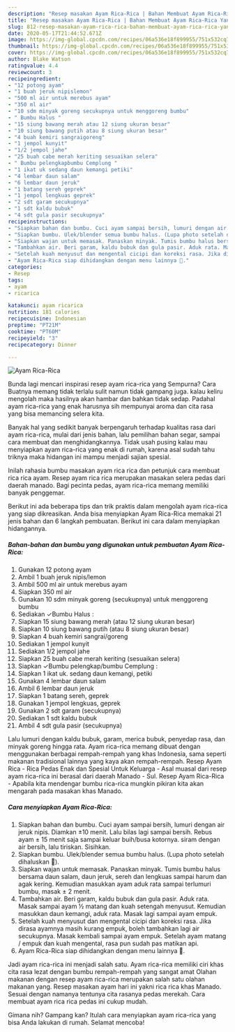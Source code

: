 ```yaml
---
description: "Resep masakan Ayam Rica-Rica | Bahan Membuat Ayam Rica-Rica Yang Mudah Dan Praktis"
title: "Resep masakan Ayam Rica-Rica | Bahan Membuat Ayam Rica-Rica Yang Mudah Dan Praktis"
slug: 812-resep-masakan-ayam-rica-rica-bahan-membuat-ayam-rica-rica-yang-mudah-dan-praktis
date: 2020-05-17T21:44:52.671Z
image: https://img-global.cpcdn.com/recipes/06a536e18f899955/751x532cq70/ayam-rica-rica-foto-resep-utama.jpg
thumbnail: https://img-global.cpcdn.com/recipes/06a536e18f899955/751x532cq70/ayam-rica-rica-foto-resep-utama.jpg
cover: https://img-global.cpcdn.com/recipes/06a536e18f899955/751x532cq70/ayam-rica-rica-foto-resep-utama.jpg
author: Blake Watson
ratingvalue: 4.4
reviewcount: 3
recipeingredient:
- "12 potong ayam"
- "1 buah jeruk nipislemon"
- "500 ml air untuk merebus ayam"
- "350 ml air"
- "10 sdm minyak goreng secukupnya untuk menggoreng bumbu"
- " Bumbu Halus "
- "15 siung bawang merah atau 12 siung ukuran besar"
- "10 siung bawang putih atau 8 siung ukuran besar"
- "4 buah kemiri sangraigoreng"
- "1 jempol kunyit"
- "1/2 jempol jahe"
- "25 buah cabe merah keriting sesuaikan selera"
- " Bumbu pelengkapbumbu Cemplung "
- "1 ikat uk sedang daun kemangi petiki"
- "4 lembar daun salam"
- "6 lembar daun jeruk"
- "1 batang sereh geprek"
- "1 jempol lengkuas geprek"
- "2 sdt garam secukupnya"
- "1 sdt kaldu bubuk"
- "4 sdt gula pasir secukupnya"
recipeinstructions:
- "Siapkan bahan dan bumbu. Cuci ayam sampai bersih, lumuri dengan air jeruk nipis. Diamkan ±10 menit. Lalu bilas lagi sampai bersih. Rebus ayam ± 15 menit saja sampai keluar buih/busa kotornya. siram dengan air bersih, lalu tiriskan. Sisihkan."
- "Siapkan bumbu. Ulek/blender semua bumbu halus. (Lupa photo setelah dihaluskan 🙏)."
- "Siapkan wajan untuk memasak. Panaskan minyak. Tumis bumbu halus bersama daun salam, daun jeruk, sereh dan lengkuas sampai harum dan agak kering. Kemudian masukkan ayam aduk rata sampai terlumuri bumbu, masak ± 2 menit."
- "Tambahkan air. Beri garam, kaldu bubuk dan gula pasir. Aduk rata. Masak sampai ayam ½ matang dan kuah setengah menyusut. Kemudian masukkan daun kemangi, aduk rata. Masak lagi sampai ayam empuk."
- "Setelah kuah menyusut dan mengental cicipi dan koreksi rasa. Jika dirasa ayamnya masih kurang empuk, boleh tambahkan lagi air secukupnya. Masak kembali sampai ayam empuk. Setelah ayam matang / empuk dan kuah mengental, rasa pun sudah pas matikan api."
- "Ayam Rica-Rica siap dihidangkan dengan menu lainnya 🤩."
categories:
- Resep
tags:
- ayam
- ricarica

katakunci: ayam ricarica 
nutrition: 181 calories
recipecuisine: Indonesian
preptime: "PT21M"
cooktime: "PT60M"
recipeyield: "3"
recipecategory: Dinner

---
```



![Ayam Rica-Rica](https://img-global.cpcdn.com/recipes/06a536e18f899955/751x532cq70/ayam-rica-rica-foto-resep-utama.jpg)

Bunda lagi mencari inspirasi resep ayam rica-rica yang Sempurna? Cara Buatnya memang tidak terlalu sulit namun tidak gampang juga. kalau keliru mengolah maka hasilnya akan hambar dan bahkan tidak sedap. Padahal ayam rica-rica yang enak harusnya sih mempunyai aroma dan cita rasa yang bisa memancing selera kita.

Banyak hal yang sedikit banyak berpengaruh terhadap kualitas rasa dari ayam rica-rica, mulai dari jenis bahan, lalu pemilihan bahan segar, sampai cara membuat dan menghidangkannya. Tidak usah pusing kalau mau menyiapkan ayam rica-rica yang enak di rumah, karena asal sudah tahu triknya maka hidangan ini mampu menjadi sajian spesial.

Inilah rahasia bumbu masakan ayam rica rica dan petunjuk cara membuat rica rica ayam. Resep ayam rica rica merupakan masakan selera pedas dari daerah manado. Bagi pecinta pedas, ayam rica-rica memang memiliki banyak penggemar.


Berikut ini ada beberapa tips dan trik praktis dalam mengolah ayam rica-rica yang siap dikreasikan. Anda bisa menyiapkan Ayam Rica-Rica memakai 21 jenis bahan dan 6 langkah pembuatan. Berikut ini cara dalam menyiapkan hidangannya.

<!--inarticleads1-->

##### Bahan-bahan dan bumbu yang digunakan untuk pembuatan Ayam Rica-Rica:

1. Gunakan 12 potong ayam
1. Ambil 1 buah jeruk nipis/lemon
1. Ambil 500 ml air untuk merebus ayam
1. Siapkan 350 ml air
1. Gunakan 10 sdm minyak goreng (secukupnya) untuk menggoreng bumbu
1. Sediakan  ✓Bumbu Halus :
1. Siapkan 15 siung bawang merah (atau 12 siung ukuran besar)
1. Siapkan 10 siung bawang putih (atau 8 siung ukuran besar)
1. Siapkan 4 buah kemiri sangrai/goreng
1. Sediakan 1 jempol kunyit
1. Sediakan 1/2 jempol jahe
1. Siapkan 25 buah cabe merah keriting (sesuaikan selera)
1. Siapkan  ✓Bumbu pelengkap/bumbu Cemplung :
1. Siapkan 1 ikat uk. sedang daun kemangi, petiki
1. Gunakan 4 lembar daun salam
1. Ambil 6 lembar daun jeruk
1. Siapkan 1 batang sereh, geprek
1. Gunakan 1 jempol lengkuas, geprek
1. Gunakan 2 sdt garam (secukupnya)
1. Sediakan 1 sdt kaldu bubuk
1. Ambil 4 sdt gula pasir (secukupnya)


Lalu lumuri dengan kaldu bubuk, garam, merica bubuk, penyedap rasa, dan minyak goreng hingga rata. Ayam rica-rica memang dibuat dengan menggunakan berbagai rempah-rempah yang khas Indonesia, sama seperti makanan tradisional lainnya yang kaya akan rempah-rempah. Resep Ayam Rica - Rica Pedas Enak dan Spesial Untuk Keluarga - Asal muasal dari resep ayam rica-rica ini berasal dari daerah Manado - Sul. Resep Ayam Rica-Rica - Apabila kita mendengar bumbu rica-rica mungkin pikiran kita akan mengarah pada masakan khas Manado. 

<!--inarticleads2-->

##### Cara menyiapkan Ayam Rica-Rica:

1. Siapkan bahan dan bumbu. Cuci ayam sampai bersih, lumuri dengan air jeruk nipis. Diamkan ±10 menit. Lalu bilas lagi sampai bersih. Rebus ayam ± 15 menit saja sampai keluar buih/busa kotornya. siram dengan air bersih, lalu tiriskan. Sisihkan.
1. Siapkan bumbu. Ulek/blender semua bumbu halus. (Lupa photo setelah dihaluskan 🙏).
1. Siapkan wajan untuk memasak. Panaskan minyak. Tumis bumbu halus bersama daun salam, daun jeruk, sereh dan lengkuas sampai harum dan agak kering. Kemudian masukkan ayam aduk rata sampai terlumuri bumbu, masak ± 2 menit.
1. Tambahkan air. Beri garam, kaldu bubuk dan gula pasir. Aduk rata. Masak sampai ayam ½ matang dan kuah setengah menyusut. Kemudian masukkan daun kemangi, aduk rata. Masak lagi sampai ayam empuk.
1. Setelah kuah menyusut dan mengental cicipi dan koreksi rasa. Jika dirasa ayamnya masih kurang empuk, boleh tambahkan lagi air secukupnya. Masak kembali sampai ayam empuk. Setelah ayam matang / empuk dan kuah mengental, rasa pun sudah pas matikan api.
1. Ayam Rica-Rica siap dihidangkan dengan menu lainnya 🤩.


Jadi ayam rica-rica ini menjadi salah satu. Ayam rica-rica memiliki ciri khas cita rasa lezat dengan bumbu rempah-rempah yang sangat amat Olahan makanan dengan resep ayam rica-rica merupakan salah satu olahan makanan yang. Resep masakan ayam hari ini yakni rica rica khas Manado. Sesuai dengan namanya tentunya cita rasanya pedas merekah. Cara membuat ayam rica rica pedas ini cukup mudah. 

Gimana nih? Gampang kan? Itulah cara menyiapkan ayam rica-rica yang bisa Anda lakukan di rumah. Selamat mencoba!
